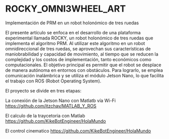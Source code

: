 # ROCKY_OMNI3WHEEL_ART
Implementación de PRM en un robot holonómico de tres ruedas

El presente artículo se enfoca en el desarrollo de una plataforma experimental llamada ROCKY, un robot holonómico de tres ruedas que implementa el algoritmo PRM. Al utilizar este algoritmo en un robot omnidireccional de tres ruedas, se aprovechan sus características de maniobrabilidad y capacidad de movimiento, al tiempo que se reducen la complejidad y los costos de implementación, tanto económicos como computacionales. El objetivo principal es permitir que el robot se desplace de manera autónoma en entornos con obstáculos. Para lograrlo, se emplea comunicación inalámbrica y se utiliza el módulo Jetson Nano, lo que facilita el trabajo con ROS (Robot Operating System).

El proyecto se divide en tres etapas:

La conexión de la Jetson Nano con Matlatb vía Wi-Fi https://github.com/itzchav/MATLAB_Y_ROS

El calculo de la traycetoria con Matlab https://github.com/KikeBotEngineer/HolaMundo

El control cinematico https://github.com/KikeBotEngineer/HolaMundo
